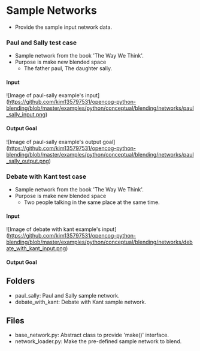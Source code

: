 # Sample Networks
* Provide the sample input network data.

### Paul and Sally test case
* Sample network from the book 'The Way We Think'.
* Purpose is make new blended space 
  * The father paul, The daughter sally.

#### Input
![Image of paul-sally example's input]
(https://github.com/kim135797531/opencog-python-blending/blob/master/examples/python/conceptual/blending/networks/paul_sally_input.png)

#### Output Goal
![Image of paul-sally example's output goal]
(https://github.com/kim135797531/opencog-python-blending/blob/master/examples/python/conceptual/blending/networks/paul_sally_output.png)


### Debate with Kant test case
* Sample network from the book 'The Way We Think'.
* Purpose is make new blended space
  * Two people talking in the same place at the same time.

#### Input
![Image of debate with kant example's input]
(https://github.com/kim135797531/opencog-python-blending/blob/master/examples/python/conceptual/blending/networks/debate_with_kant_input.png)

#### Output Goal

## Folders
* paul_sally: Paul and Sally sample network.
* debate_with_kant: Debate with Kant sample network.

## Files
* base_network.py: Abstract class to provide 'make()' interface.
* network_loader.py: Make the pre-defined sample network to blend.
